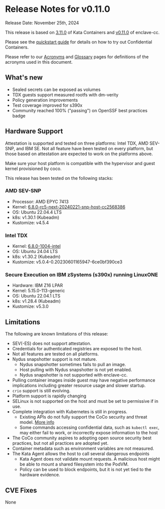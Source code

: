 # Release Notes for v0.11.0

Release Date: November 25th, 2024

This release is based on [3.11.0](https://github.com/kata-containers/kata-containers/releases/tag/3.11.0) of Kata Containers
and [v0.11.0](https://github.com/confidential-containers/enclave-cc/releases/tag/v0.11.0) of enclave-cc.

Please see the [quickstart guide](../quickstart.md) for details on how to try out Confidential
Containers.

Please refer to our [Acronyms](https://github.com/confidential-containers/documentation/wiki/Acronyms)
and [Glossary](https://github.com/confidential-containers/documentation/wiki/Glossary) pages for
definitions of the acronyms used in this document.

## What's new

* Sealed secrets can be exposed as volumes
* TDX guests support measured rootfs with dm-verity
* Policy generation improvements
* Test coverage improved for s390x
* Community reached 100% ("passing") on OpenSSF best practices badge


## Hardware Support

Attestation is supported and tested on three platforms: Intel TDX, AMD SEV-SNP, and IBM SE.
Not all feature have been tested on every platform, but those based on attestation
are expected to work on the platforms above.

Make sure your host platform is compatible with the hypervisor and guest kernel
provisioned by coco.

This release has been tested on the following stacks:

### AMD SEV-SNP

* Processor: AMD EPYC 7413
* Kernel: [6.8.0-rc5-next-20240221-snp-host-cc2568386](https://github.com/confidential-containers/linux/tree/amd-snp-host-202402240000)
* OS: Ubuntu 22.04.4 LTS
* k8s: v1.30.1 (Kubeadm)
* Kustomize: v4.5.4

### Intel TDX

* Kernel: [6.8.0-1004-intel](https://git.launchpad.net/~kobuk-team/ubuntu/+source/linux-intel/tree/?h=noble-main-next)
* OS: Ubuntu 24.04 LTS
* k8s: v1.30.2 (Kubeadm)
* Kustomize: v5.0.4-0.20230601165947-6ce0bf390ce3

### Secure Execution on IBM zSystems (s390x) running LinuxONE

* Hardware: IBM Z16 LPAR
* Kernel: 5.15.0-113-generic
* OS: Ubuntu 22.04.1 LTS
* k8s: v1.28.4 (Kubeadm)
* Kustomize: v5.3.0

## Limitations

The following are known limitations of this release:

* SEV(-ES) does not support attestation.
* Credentials for authenticated registries are exposed to the host.
* Not all features are tested on all platforms.
* Nydus snapshotter support is not mature.
  * Nydus snapshotter sometimes fails to pull an image.
  * Host pulling with Nydus snapshotter is not yet enabled.
  * Nydus snapshotter is not supported with enclave-cc.
* Pulling container images inside guest may have negative performance implications including greater resource usage and slower startup.
* `crio` support is still evolving.
* Platform support is rapidly changing
* SELinux is not supported on the host and must be set to permissive if in use.
* Complete integration with Kubernetes is still in progress.
  * Existing APIs do not fully support the CoCo security and threat model. [More info](https://github.com/confidential-containers/community/issues/53)
  * Some commands accessing confidential data, such as `kubectl exec`, may either fail to work, or incorrectly expose information to the host
* The CoCo community aspires to adopting open source security best practices, but not all practices are adopted yet.
* Container metadata such as environment variables are not measured.
* The Kata Agent allows the host to call several dangerous endpoints
    * Kata Agent does not validate mount requests. A malicious host might be able to mount a shared filesystem into the PodVM.
    * Policy can be used to block endpoints, but it is not yet tied to the hardware evidence.

## CVE Fixes

None
